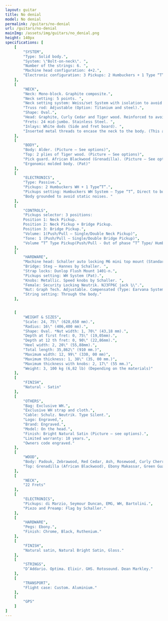 ```yaml
---
layout: guitar
title: No denial
model: No denial
permalink: /guitars/no-denial
url: /guitars/no-denial
mainImg: /assets/img/guitars/no_denial.png
height: 140px
specifications: [
    [
        "SYSTEM",
        "Type: Solid body.",
        "System: \"Bolt-on-neck\". ",
        "Number of the strings: 6. ",
        "Machine head configuration: 4+2.",
        "Electronic configuration: 3 Pickups: 2 Humbuckers + 1 Type “T”"
    ],
    [
        "NECK",
        "Neck: Mono-block. Graphite composite.",
        "Neck setting: 5 points. ",
        "Neck setting system: Weiss/set System with isolation to avoid cancellation frequencies (Pat).",
        "Truss rod: Adjustable (Option: Titanium and steel).",
        "Shape: Oval.",
        "Head: Graphite, Curly Cedar and Tiger wood. Reinforced to avoid breaks.",
        "Frets: 24 mid-jumbo. Stainless Steel. ",
        "Inlays: White dods (Side and fret board). ",
        "Inserted metal threads to encase the neck to the body. (This allows the disassembling so many times as necessary without damaging the neck).* Nut: Graphtech. Compensated. Adjustable. Earvana system."
    ],
    [
        "BODY",
        "Body: Alder. (Picture – See options)",
        "Top: 2 plies of Tiger wood. (Picture – See options)",
        "Pick guard. African Blackwood (Grenadilla). (Picture – See options)",
        "Ergonomic molded body. (Pat)"
    ],
    [
        "ELECTRONICS",
        "Type: Passive.",
        "Pickups: 2 Humbuckers WH + 1 Type”T”.",
        "Pickups setting: Humbuckers WH System – Type “T”, Direct to body (Floating)",
        "Body grounded to avoid static noises. "
    ],
    [
        "CONTROLS",
        "Pickups selector: 3 positions:
        Position 1: Neck Pickup.
        Position 2: Neck Pickup + Bridge Pickup.
        Position 3: Bridge Pickup.",
        "Volume: 1(Push/Pull – Single/Double Neck Pickup)",
        "Tone: 1 (Push/Pull – Single/Double Bridge Pickup)",
        "Volume “T” Type Pickup(Push/Pull - Out of phase “T” Type/ Humbuckers) "
    ],
    [
        "HARDWARE",
        "Machine head: Schaller auto locking M6 mini top mount (Standard or Ruthenium). ",
        "Bridge: Steg – Hannes by Schaller. ",
        "Strap locks: Dunlop Flush Mount 1401-n.",
        "Pickups setting: WH System (Pat).",
        "Knobs: Metallic. Speed knobs by Schaller. ",
        "Female: Security Locking Neutrik. NJ3FP6C jack ¼\".",
        "Nut: Graph Tech. Adjustable. Compensated (Type: Earvana System).",
        "String setting: Through the body."
    ],


    [
        "WEIGHT & SIZES",
        "Scale: 24, 75\" (628,650 mm).",
        "Radius: 16\" (406,400 mm).",
        "Shape: Oval. *Nut width: 1, 70\" (43,18 mm).",
        "Depth at first fret: 0, 75\" (19,05mm).",
        "Depth at 12 th fret: 0, 90\" (22,86mm).",
        "Heel width: 2, 20\" (55,88mm).",
        "Total length: 35,862\" (910 mm.)",
        "Maximum width: 12, 99\" (330, 00 mm)",
        "Maximum thickness: 1, 38\" (35, 00 mm.)",
        "Maximum thickness with knobs: 2, 17\" (55 mm.)",
        "Weight: 3, 100 kg (6,82 lb) (Depending on the materials)"
    ],
    [
        "FINISH", 
        "Natural - Satin"
    ],
    [
        "OTHERS",
        "Bag: Exclusive WH.",
        "Exclusive WH strap and cloth.",
        "Cable: Schulz. Neutrik. Type Silent.",
        "Logo: Engraved,",
        "Brand: Engraved.",
        "Model: On the head.",
        "Finish: Bright Natural Satin (Picture – see options).",
        "Limited warranty: 10 years.",
        "Owners code engraved."
    ],
    [
        "WOOD",
        "Body: Padouk, Zebrawood, Red Cedar, Ash, Rosewood, Curly Cherry, Ovangkol, Curly Maple, Wenge, Bolondo, Bubinga, Erable, Mahogany, Sapelly, Spanish Walnut, Cyprus, Curly Cedar, Dabema.",
        "Top: Grenadilla (African Blackwood), Ebony Makassar, Green Guayacán, Black  Guayacán, Rosewood,  Wenge , Tiger wood, Erable,  Bubinga, Cocobolo, Pau Ferro, Ipé, Purpleheart, Mango, Sequoia, Curly Maple, Bossé, Flamed Maple, Hard Maple, Spanish Oak, American Oak."
    ],
    [
        "NECK",
        "22 Frets"
    ],
    [
        "ELECTRONICS",
        "Pickups: di Marzio, Seymour Duncan, EMG, WH, Bartolini.",
        "Piezo and Preamp: Flag by Schaller."
    ],
    [
        "HARDWARE",
        "Pegs: Ebony.",
        "Finish: Chrome, Black, Ruthenium."
    ],
    [
        "FINISH",
        "Natural satin, Natural Bright Satin, Gloss."
    ],
    [
        "STRINGS",
        "D’Addario. Optima. Elixir. GHS. Rotosound. Dean Markley."
    ],
    [
        "TRANSPORT",
        "Flight case: Custom. Aluminium."
    ],
    [
        "GPS"
    ]
]
---
```

